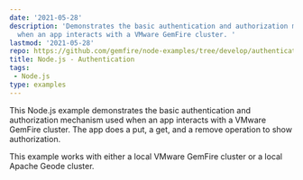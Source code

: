 ```yaml
---
date: '2021-05-28'
description: 'Demonstrates the basic authentication and authorization mechanism used
  when an app interacts with a VMware GemFire cluster. '
lastmod: '2021-05-28'
repo: https://github.com/gemfire/node-examples/tree/develop/authenticate
title: Node.js - Authentication
tags:
 - Node.js
type: examples
---
```


This Node.js example demonstrates the basic authentication and authorization mechanism used when an app interacts with a VMware GemFire cluster. The app does a put, a get, and a remove operation to show authorization.

This example works with either a local VMware GemFire cluster or a local Apache Geode cluster.